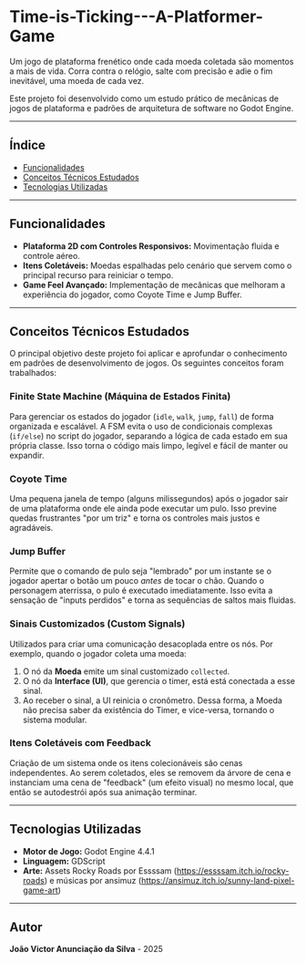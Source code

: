 # Time-is-Ticking---A-Platformer-Game
Um jogo de plataforma frenético onde cada moeda coletada são momentos a mais de vida. Corra contra o relógio, salte com precisão e adie o fim inevitável, uma moeda de cada vez.

Este projeto foi desenvolvido como um estudo prático de mecânicas de jogos de plataforma e padrões de arquitetura de software no Godot Engine.

---

## Índice

- [Funcionalidades](#funcionalidades)
- [Conceitos Técnicos Estudados](#conceitos-técnicos-estudados)
- [Tecnologias Utilizadas](#tecnologias-utilizadas)

---

## Funcionalidades

- **Plataforma 2D com Controles Responsivos:** Movimentação fluida e controle aéreo.
- **Itens Coletáveis:** Moedas espalhadas pelo cenário que servem como o principal recurso para reiniciar o tempo.
- **Game Feel Avançado:** Implementação de mecânicas que melhoram a experiência do jogador, como Coyote Time e Jump Buffer.

---

## Conceitos Técnicos Estudados

O principal objetivo deste projeto foi aplicar e aprofundar o conhecimento em padrões de desenvolvimento de jogos. Os seguintes conceitos foram trabalhados:

###  Finite State Machine (Máquina de Estados Finita)
Para gerenciar os estados do jogador (`idle`, `walk`, `jump`, `fall`) de forma organizada e escalável. A FSM evita o uso de condicionais complexas (`if/else`) no script do jogador, separando a lógica de cada estado em sua própria classe. Isso torna o código mais limpo, legível e fácil de manter ou expandir.

### Coyote Time
Uma pequena janela de tempo (alguns milissegundos) após o jogador sair de uma plataforma onde ele ainda pode executar um pulo. Isso previne quedas frustrantes "por um triz" e torna os controles mais justos e agradáveis.

### Jump Buffer
Permite que o comando de pulo seja "lembrado" por um instante se o jogador apertar o botão um pouco *antes* de tocar o chão. Quando o personagem aterrissa, o pulo é executado imediatamente. Isso evita a sensação de "inputs perdidos" e torna as sequências de saltos mais fluidas.

### Sinais Customizados (Custom Signals)
Utilizados para criar uma comunicação desacoplada entre os nós. Por exemplo, quando o jogador coleta uma moeda:
1.  O nó da **Moeda** emite um sinal customizado `collected`.
2.  O nó da **Interface (UI)**, que gerencia o timer, está está conectada a esse sinal.
3.  Ao receber o sinal, a UI reinicia o cronômetro.
Dessa forma, a Moeda não precisa saber da existência do Timer, e vice-versa, tornando o sistema modular.

### Itens Coletáveis com Feedback
Criação de um sistema onde os itens colecionáveis são cenas independentes. Ao serem coletados, eles se removem da árvore de cena e instanciam uma cena de "feedback" (um efeito visual) no mesmo local, que então se autodestrói após sua animação terminar.

---

## Tecnologias Utilizadas

- **Motor de Jogo:** Godot Engine 4.4.1
- **Linguagem:** GDScript
- **Arte:** Assets Rocky Roads por Essssam (https://essssam.itch.io/rocky-roads) e músicas por ansimuz (https://ansimuz.itch.io/sunny-land-pixel-game-art)

---

## Autor

**João Victor Anunciação da Silva** - 2025
